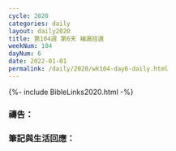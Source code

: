 ```yaml
---
cycle: 2020
categories: daily
layout: daily2020
title: 第104週 第6天 補漏拾遺
weekNum: 104
dayNum: 6
date: 2022-01-01
permalink: /daily/2020/wk104-day6-daily.html
---
```


{%- include BibleLinks2020.html -%}

### 禱告：

### 筆記與生活回應：
